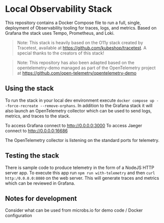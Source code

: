 # Local Observability Stack

This repository contains a Docker Compose file to run a full, single, deployment of Observability tooling for traces, logs, and metrics. Based on Grafana the stack uses Tempo, Prometheus, and Loki.

> Note: This stack is heavily based on the O11y stack created by Tracetest, available at https://github.com/kubeshop/tracetest. A special thanks to the creators of this stack!

> Note: This repository has also been adapted based on the opentelemetry-demo managed as part of the OpenTelemetry project at https://github.com/open-telemetry/opentelemetry-demo

## Using the stack

To run the stack in your local dev environment execute `docker compose up --force-recreate --remove-orphans`. In addition to the Grafana stack it will also launch an OpenTelemetry collector which can be used to send logs, metrics, and traces to the stack.

To access Grafana connect to http://0.0.0.0:3000
To access Jaeger connect to http://0.0.0.0:16686

The OpenTelemetry collector is listening on the standard ports for telemetry.

## Testing the stack
There is sample code to produce telemetry in the form of a NodeJS HTTP server app. To execute this app run `npm run with-telemetry` and then `curl http:/0.0.0.0:8080` on the web server. This will generate traces and metrics which can be reviewed in Grafana.

## Notes for development

Consider what can be used from microbs.io for demo code / Docker configuration
